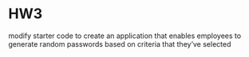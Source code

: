 # HW3
 modify starter code to create an application that enables employees to generate random passwords based on criteria that they’ve selected
